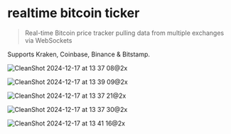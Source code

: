 # realtime bitcoin ticker

> Real-time Bitcoin price tracker pulling data from multiple exchanges via WebSockets

Supports Kraken, Coinbase, Binance & Bitstamp.

![CleanShot 2024-12-17 at 13 37 08@2x](https://github.com/user-attachments/assets/6217a6c3-0ca0-495a-bdd5-496dd3ea9ad0)

![CleanShot 2024-12-17 at 13 39 09@2x](https://github.com/user-attachments/assets/6f697e30-1c47-4186-8bf5-4a5b482f62d2)

![CleanShot 2024-12-17 at 13 37 21@2x](https://github.com/user-attachments/assets/9bc473b0-c0ad-4c3a-9a2a-6e1e1da51b24)

![CleanShot 2024-12-17 at 13 37 30@2x](https://github.com/user-attachments/assets/5379e132-d5ee-4af9-8ba9-f01926cb2315)

![CleanShot 2024-12-17 at 13 41 16@2x](https://github.com/user-attachments/assets/0d8e8def-650a-4fe2-aa1c-62f9ca2db371)
